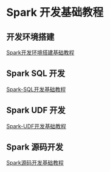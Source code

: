 # Spark 开发基础教程


## 开发环境搭建

[Spark开发环境搭建基础教程](work/component/Big-Data/Apache-Spark/development/Spark开发环境搭建基础教程.md)
## Spark SQL 开发

[Spark-SQL开发基础教程](work/component/Big-Data/Apache-Spark/development/Spark-SQL开发基础教程.md)
## Spark UDF 开发

[Spark-UDF开发基础教程](work/component/Big-Data/Apache-Spark/development/Spark-UDF开发基础教程.md)
## Spark 源码开发

[Spark源码开发基础教程](work/component/Big-Data/Apache-Spark/development/Spark源码开发基础教程.md)